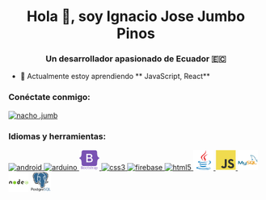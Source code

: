 <h1 align="center">Hola 👋, soy Ignacio Jose Jumbo Pinos</h1>
<h3 align="center">Un desarrollador apasionado de Ecuador 🇪🇨</h3>

- 🌱 Actualmente estoy aprendiendo ** JavaScript, React**

<h3 align="left">Conéctate conmigo:</h3>
<p align="left">
<a href="https://fb.com/nacho.jumb" target="blank "><img align="center" src="https://raw.githubusercontent.com/rahuldkjain/github-profile-readme-generator/master/src/images/icons/Social/facebook.svg" alt="nacho .jumb" height="30" width="40" /></a>
</p>

<h3 align="left">Idiomas y herramientas:</h3>
<p align="left"> <a href="https://developer.android.com" target="_blank" rel="noreferrer"> <img src="https://raw.githubusercontent.com/devicons /devicon/master/icons/android/android-original-wordmark.svg" alt="android" width="40" height="40"/> </a> <a href="https://www.arduino .cc/" target="_blank" rel="noreferrer"> <img src="https://cdn.worldvectorlogo.com/logos/arduino-1.svg" alt="arduino" width="40" height= "40"/> </a> <a href="https://getbootstrap.com" target="_blank" rel="noreferrer"> <img src="https://raw.githubusercontent.com/devicons/devicon/master/icons/bootstrap/bootstrap-plain-wordmark.svg" alt="bootstrap" width="40" height="40"/> </a> <a href="https:// www.w3schools.com/css/" target="_blank" rel="noreferrer"> <img src="https://raw.githubusercontent.com/devicons/devicon/master/icons/css3/css3-original-wordmark .svg" alt="css3" width="40" height="40"/> </a> <a href="https://firebase.google.com/" target="_blank" rel="noreferrer" > <img src="https://www.vectorlogo.zone/logos/firebase/firebase-icon.svg" alt="firebase" width="40" height="40"/> </a> <a href="https://www.w3.org/html/" target="_blank" rel="noreferrer"> <img src="https://raw.githubusercontent.com/devicons/devicon/master/icons /html5/html5-original-wordmark.svg" alt="html5" width="40" height="40"/> </a> <a href="https://www.java.com" target=" _blank" rel="noreferrer"> <img src="https://raw.githubusercontent.com/devicons/devicon/master/icons/java/java-original.svg" alt="java" width="40" height ="40"/> </a> <a href="https://developer.mozilla.org/en-US/docs/Web/JavaScript" target="_blank" rel="noreferrer"> <img src= "https://raw.githubusercontent.com/devicons/devicon/master/icons/javascript/javascript-original.svg" alt="javascript" width="40" height="40"/> </a> <a href="https:// www.mysql.com/" target="_blank" rel="noreferrer"> <img src="https://raw.githubusercontent.com/devicons/devicon/master/icons/mysql/mysql-original-wordmark.svg " alt="mysql" width="40" height="40"/> </a> <a href="https://nodejs.org" target="_blank" rel="noreferrer"> <img src= "https://raw.githubusercontent.com/devicons/devicon/master/icons/nodejs/nodejs-original-wordmark.svg" alt="nodejs" width="40" height="40"/></a> <a href="https://www.postgresql.org" target="_blank" rel="noreferrer"> <img src="https://raw.githubusercontent.com/devicons/devicon/master /icons/postgresql/postgresql-original-wordmark.svg" alt="postgresql" width="40" height="40"/> </a> </p>
